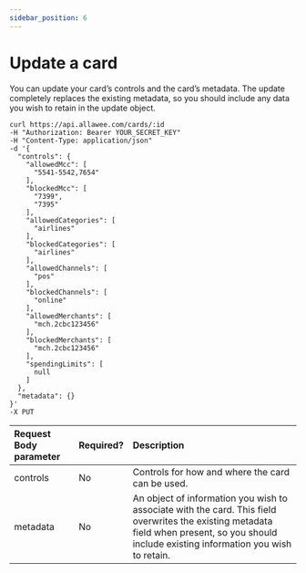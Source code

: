 ```yaml
---
sidebar_position: 6
---
```


# Update a card

You can update your card’s controls and the card’s metadata. The update completely replaces the existing metadata, so you should include any data you wish to retain in the update object.

```
curl https://api.allawee.com/cards/:id
-H "Authorization: Bearer YOUR_SECRET_KEY"
-H "Content-Type: application/json"
-d '{
  "controls": {
    "allowedMcc": [
      "5541-5542,7654"
    ],
    "blockedMcc": [
      "7399",
      "7395"
    ],
    "allowedCategories": [
      "airlines"
    ],
    "blockedCategories": [
      "airlines"
    ],
    "allowedChannels": [
      "pos"
    ],
    "blockedChannels": [
      "online"
    ],
    "allowedMerchants": [
      "mch.2cbc123456"
    ],
    "blockedMerchants": [
      "mch.2cbc123456"
    ],
    "spendingLimits": [
      null
    ]
  },
  "metadata": {}
}'
-X PUT
```

| Request Body parameter | Required? | Description |
| :---- | :---- | :---- |
| controls | No | Controls for how and where the card can be used. |
| metadata | No | An object of information you wish to associate with the card. This field overwrites the existing metadata field when present, so you should include existing information you wish to retain. |
